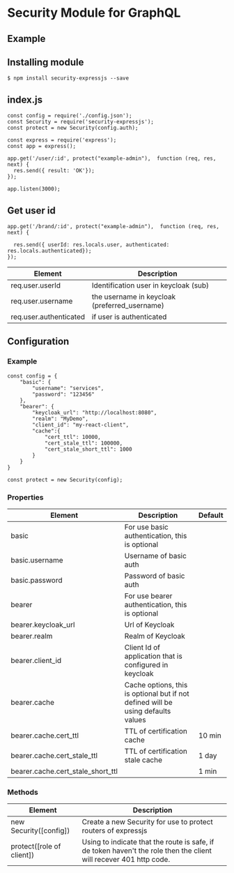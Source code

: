 # Security Module for GraphQL

## Example

## Installing module
```
$ npm install security-expressjs --save    
```


## index.js
```
const config = require('./config.json');
const Security = require('security-expressjs');
const protect = new Security(config.auth);

const express = require('express');
const app = express();

app.get('/user/:id', protect("example-admin"),  function (req, res, next) {
  res.send({ result: 'OK'});
});

app.listen(3000);
```

## Get user id

```
app.get('/brand/:id', protect("example-admin"),  function (req, res, next) {
  
  res.send({ userId: res.locals.user, authenticated: res.locals.authenticated});
});

```
| Element | Description |
| ------ | ------ |
| req.user.userId | Identification user in keycloak (sub) | 
| req.user.username | the username in keycloak (preferred_username) | 
| req.user.authenticated | if user is authenticated | 


## Configuration
### Example
```
const config = {
	"basic": {
		"username": "services",
		"password": "123456"
	},
	"bearer": {
		"keycloak_url": "http://localhost:8080",
		"realm": "MyDemo",
		"client_id": "my-react-client",
		"cache":{
			"cert_ttl": 10000,
			"cert_stale_ttl": 100000,
			"cert_stale_short_ttl": 1000
		}
	}
}

const protect = new Security(config);

```
### Properties
| Element | Description | Default |
| ------ | ------ | ------ | 
| basic | For use basic authentication, this is optional | |
| basic.username | Username of basic auth  | |
| basic.password | Password of basic auth | |
| bearer | For use bearer authentication, this is optional | |
| bearer.keycloak_url | Url of Keycloak | |
| bearer.realm | Realm of Keycloak | |
| bearer.client_id | Client Id of application that is configured in keycloak | |
| bearer.cache | Cache options, this is optional but if not defined will be using defaults values | |
| bearer.cache.cert_ttl | TTL of certification cache| 10 min |
| bearer.cache.cert_stale_ttl | TTL of certification stale cache | 1 day |
| bearer.cache.cert_stale_short_ttl | | 1 min |


### Methods
| Element | Description |
| ------ | ------ |
| new Security([config]) | Create a new Security for use to protect routers of expressjs  |
| protect([role of client]) | Using to indicate that the route is safe, if de token haven't the role then the client will recever 401 http code. |
